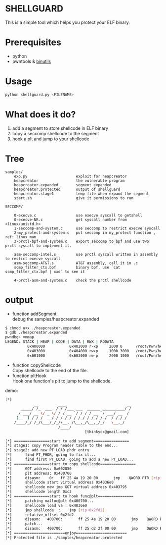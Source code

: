 # SHELLGUARD
This is a simple tool which helps you protect your ELF binary.


# Prerequisites
- python  
- pwntools & [binutils](http://docs.pwntools.com/en/stable/install/binutils.html)

# Usage
```python
python shellguard.py <FILENAME>
```

# What does it do?
1. add a segment to store shellcode in ELF binary
2. copy a seccomp shellcode to the segment
2. hook a plt and jump to your shellcode


# Tree
```
samples/
    exp.py                      exploit for heapcreator
    heapcreator                 the vulnerable program
    heapcreator.expanded        segment expanded
    heapcreator.protected       output of shellguard
    heapcreator.stage1          temp file when expand the segment
    start.sh                    give it permissions to run
    
SECCOMP/

	0-execve.c                  use execve syscall to getshell
	0-execve-NR.c               get syscall number from <linux/unistd.h>
	1-seccomp-and-system.c      use seccomp to restrict execve syscall 
	2-my_protect-and-system.c   put seccomp in my_protect function , ref: linux man 
	3-prctl-bpf-and-system.c    export seccomp to bpf and use two prctl syscall to implement it.
	
	asm-seccomp-intel.s         use prctl syscall written in assembly to restict execve syscall
	asm-seccomp-AT&T.s          AT&T assembly, call it in .c 
	scmp_filter_ctx.bpf         binary bpf, use `cat scmp_filter_ctx.bpf | xxd` to see it 
	
	4-prctl-asm-and-system.c    check the prctl shellcode 

```


# output

- function addSegment  
debug the samples/heapcreator.expanded
```bash
$ chmod u+x ./heapcreator.expanded
$ gdb ./heapcreator.expanded
pwndbg> vmmap
LEGEND: STACK | HEAP | CODE | DATA | RWX | RODATA
          0x400000           0x402000 r-xp     2000 0      /root/Pwn/heapcreator.expanded
          0x403000           0x404000 rwxp     1000 3000   /root/Pwn/heapcreator.expanded
          0x601000           0x603000 rw-p     2000 1000   /root/Pwn/heapcreator.expanded
```

- function copyShellcode    
    Copy shellcode to the end of the file.  
- function pltHook  
    Hook one function's plt to jump to the shellcode.

demo:
```bash
[*] 
             __         ____                           __
       _____/ /_  ___  / / /___ ___  ______ __________/ /
      / ___/ __ \/ _ \/ / / __ `/ / / / __ `/ ___/ __  / 
     (__  ) / / /  __/ / / /_/ / /_/ / /_/ / /  / /_/ /  
    /____/_/ /_/\___/_/_/\__, /\__,_/\__,_/_/   \__,_/   
                        /____/            
    								[thinkycx@gmail.com]						
    	
[*] ================start to add segment================
[*] stage1: copy Program header table to the end...
[*] stage2: add new PT_LOAD phdr entry
[*] 	 find PT_PHDR, going to fix it...
[*] 	 find first PT_LOAD, going to add a new PT_LOAD...
[*] ================start to copy shellcode================
[*] 	 GOT address: 0x602050
[*] 	 plt address: 0x400700
[*] 	 disasm:    0:   ff 25 4a 19 20 00       jmp    QWORD PTR [rip+0x20194a]        # 0x201950
[*] 	 shellcode start virtual address 0x4036e0 
[*] 	 shellcode new jmp GOT virtual address 0x403795 
[*] 	 shellcode length 0xc3
[*] ================start to hook func@plt================
[*] 	 patching malloc@plt 0x400700...
[*] 	 shellcode load va : 0x4036e0
[*] 	 jmp shellcode  : 	 jmp [rip+0x2fd2]
[*] 	 relative_offset 0x2fd2
[*] 	 disasm:   400700:       ff 25 4a 19 20 00       jmp    QWORD PTR [rip+0x20194a]        # 0x602050
[*] 	 patch...
[*] 	 disasm:   400700:       ff 25 d2 2f 00 00       jmp    QWORD PTR [rip+0x2fd2]        # 0x4036d8
[*] =======================enjoy=======================
[*] Protected file is ./samples/heapcreator.protected
```




